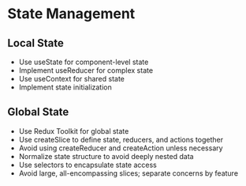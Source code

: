 # State Management

## Local State

- Use useState for component-level state
- Implement useReducer for complex state
- Use useContext for shared state
- Implement state initialization

## Global State

- Use Redux Toolkit for global state
- Use createSlice to define state, reducers, and actions together
- Avoid using createReducer and createAction unless necessary
- Normalize state structure to avoid deeply nested data
- Use selectors to encapsulate state access
- Avoid large, all-encompassing slices; separate concerns by feature
